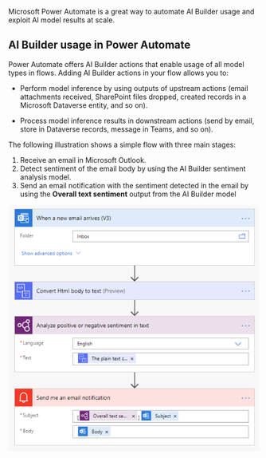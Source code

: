 Microsoft Power Automate is a great way to automate AI Builder usage and exploit AI model results at scale.

## AI Builder usage in Power Automate

Power Automate offers AI Builder actions that enable usage of all model types in flows. Adding AI Builder actions in your flow allows you to:

-   Perform model inference by using outputs of upstream actions (email attachments received, SharePoint files dropped, created records in a Microsoft Dataverse entity, and so on).

-   Process model inference results in downstream actions (send by email, store in Dataverse records, message in Teams, and so on).

The following illustration shows a simple flow with three main stages:

1. Receive an email in Microsoft Outlook. 
2. Detect sentiment of the email body by using the AI Builder sentiment analysis model.
3. Send an email notification with the sentiment detected in the email by using the **Overall text sentiment** output from the AI Builder model

![A screenshot of a social media post description automatically generated](../media/01-social-post-flow.png)
